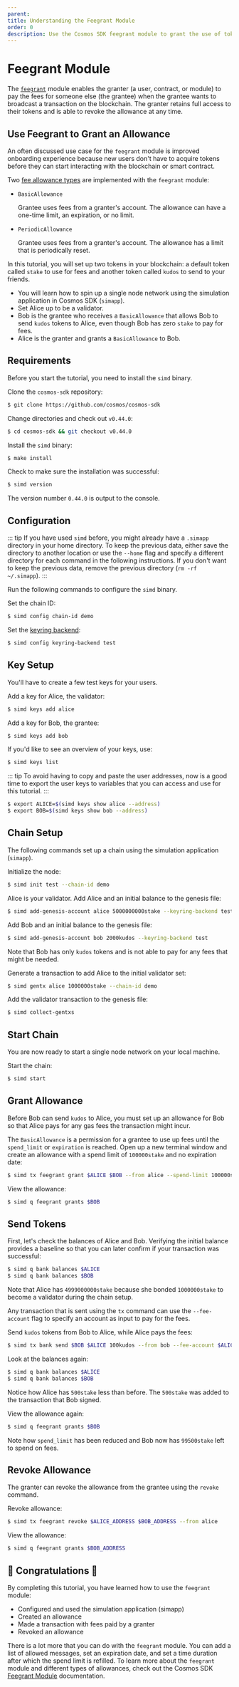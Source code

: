 ```yaml
---
parent:
title: Understanding the Feegrant Module
order: 0
description: Use the Cosmos SDK feegrant module to grant the use of tokens to pay for fees from one account (the granter) to another account (the grantee).
---
```


# Feegrant Module

The [`feegrant`](https://docs.cosmos.network/v0.44/modules/feegrant/) module enables the granter (a user, contract, or module) to pay the fees for someone else (the grantee) when the grantee wants to broadcast a transaction on the blockchain. The granter retains full access to their tokens and is able to revoke the allowance at any time.

## Use Feegrant to Grant an Allowance

An often discussed use case for the `feegrant` module is improved onboarding experience because new users don't have to acquire tokens before they can start interacting with the blockchain or smart contract.  

Two [fee allowance types](https://docs.cosmos.network/v0.44/modules/feegrant/01_concepts.html#fee-allowance-types) are implemented with the `feegrant` module:

* `BasicAllowance`

    Grantee uses fees from a granter's account. The allowance can have a one-time limit, an expiration, or no limit.

* `PeriodicAllowance`

    Grantee uses fees from a granter's account. The allowance has a limit that is periodically reset.

In this tutorial, you will set up two tokens in your blockchain: a default token called `stake` to use for fees and another token called `kudos` to send to your friends.

* You will learn how to spin up a single node network using the simulation application in Cosmos SDK (`simapp`).
* Set Alice up to be a validator.
* Bob is the grantee who receives a `BasicAllowance` that allows Bob to send `kudos` tokens to Alice, even though Bob has zero `stake` to pay for fees.
* Alice is the granter and grants a `BasicAllowance` to Bob.

## Requirements

Before you start the tutorial, you need to install the `simd` binary.

Clone the `cosmos-sdk` repository:

```sh
$ git clone https://github.com/cosmos/cosmos-sdk
```

Change directories and check out `v0.44.0`:

```sh
$ cd cosmos-sdk && git checkout v0.44.0
```

Install the `simd` binary:

```sh
$ make install
```

Check to make sure the installation was successful:

```sh
$ simd version
```

The version number `0.44.0` is output to the console.

## Configuration

::: tip
If you have used `simd` before, you might already have a `.simapp` directory in your home directory. To keep the previous data, either save the directory to another location or use the `--home` flag and specify a different directory for each command in the following instructions. If you don't want to keep the previous data, remove the previous directory (`rm -rf ~/.simapp`).
:::

Run the following commands to configure the `simd` binary.

Set the chain ID:

```sh
$ simd config chain-id demo
```

Set the [keyring backend](https://docs.cosmos.network/v0.42/run-node/keyring.html#the-test-backend):

```sh
$ simd config keyring-backend test
```

## Key Setup

You'll have to create a few test keys for your users.

Add a key for Alice, the validator:

```sh
$ simd keys add alice
```

Add a key for Bob, the grantee:

```sh
$ simd keys add bob
```

If you'd like to see an overview of your keys, use:

```sh
$ simd keys list
```

::: tip
To avoid having to copy and paste the user addresses, now is a good time to export the user keys to variables that you can access and use for this tutorial.
:::

```sh
$ export ALICE=$(simd keys show alice --address)
$ export BOB=$(simd keys show bob --address)
```

## Chain Setup

The following commands set up a chain using the simulation application (`simapp`).

Initialize the node:

```sh
$ simd init test --chain-id demo
```

Alice is your validator. Add Alice and an initial balance to the genesis file:

```sh
$ simd add-genesis-account alice 5000000000stake --keyring-backend test
```

Add Bob and an initial balance to the genesis file:

```sh
$ simd add-genesis-account bob 2000kudos --keyring-backend test
```

Note that Bob has only `kudos` tokens and is not able to pay for any fees that might be needed.

Generate a transaction to add Alice to the initial validator set:

```sh
$ simd gentx alice 1000000stake --chain-id demo
```

Add the validator transaction to the genesis file:

```sh
$ simd collect-gentxs
```

## Start Chain

You are now ready to start a single node network on your local machine.

Start the chain:

```sh
$ simd start
```

## Grant Allowance

Before Bob can send `kudos` to Alice, you must set up an allowance for Bob so that Alice pays for any gas fees the transaction might incur.

The `BasicAllowance` is a permission for a grantee to use up fees until the `spend_limit` or `expiration` is reached. Open up a new terminal window and create an allowance with a spend limit of `100000stake` and no expiration date:

```sh
$ simd tx feegrant grant $ALICE $BOB --from alice --spend-limit 100000stake
```

View the allowance:

```sh
$ simd q feegrant grants $BOB
```

## Send Tokens

First, let's check the balances of Alice and Bob. Verifying the initial balance provides a baseline so that you can later confirm if your transaction was successful:

```sh
$ simd q bank balances $ALICE
$ simd q bank balances $BOB
```

Note that Alice has `4999000000stake` because she bonded `1000000stake` to become a validator during the chain setup.

Any transaction that is sent using the `tx` command can use the `--fee-account` flag to specify an account as input to pay for the fees.

Send `kudos` tokens from Bob to Alice, while Alice pays the fees:

```sh
$ simd tx bank send $BOB $ALICE 100kudos --from bob --fee-account $ALICE --fees 500stake
```

Look at the balances again:

```sh
$ simd q bank balances $ALICE
$ simd q bank balances $BOB
```

Notice how Alice has `500stake` less than before. The `500stake` was added to the transaction that Bob signed.

View the allowance again:

```sh
$ simd q feegrant grants $BOB
```

Note how `spend_limit` has been reduced and Bob now has `99500stake` left to spend on fees.

## Revoke Allowance

The granter can revoke the allowance from the grantee using the `revoke` command.

Revoke allowance:

```sh
$ simd tx feegrant revoke $ALICE_ADDRESS $BOB_ADDRESS --from alice
```

View the allowance:

```sh
$ simd q feegrant grants $BOB_ADDRESS
```

## 🎉 Congratulations 🎉

By completing this tutorial, you have learned how to use the `feegrant` module:

* Configured and used the simulation application (simapp)
* Created an allowance
* Made a transaction with fees paid by a granter
* Revoked an allowance

There is a lot more that you can do with the `feegrant` module. You can add a list of allowed messages, set an expiration date, and set a time duration after which the spend limit is refilled. To learn more about the `feegrant` module and different types of allowances, check out the Cosmos SDK [Feegrant Module](https://docs.cosmos.network/v0.44/modules/feegrant/) documentation.
